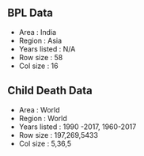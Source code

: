 ## BPL Data ##
- Area : India
- Region : Asia
- Years listed : N/A
- Row size : 58
- Col size : 16


## Child Death Data ##
- Area : World
- Region : World
- Years listed : 1990 -2017, 1960-2017
- Row size : 197,269,5433
- Col size : 5,36,5
